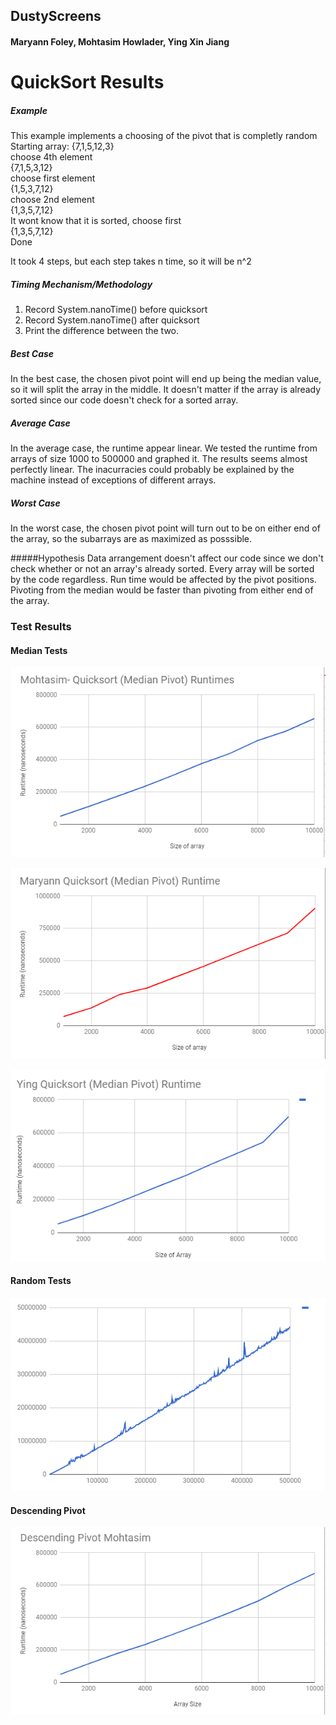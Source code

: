 ## DustyScreens
#### Maryann Foley, Mohtasim Howlader, Ying Xin Jiang
# QuickSort Results





##### Example
This example implements a choosing of the pivot that is completly random  
Starting array: {7,1,5,12,3}  
choose 4th element  
{7,1,5,3,12}  
choose first element  
{1,5,3,7,12}  
choose 2nd element  
{1,3,5,7,12}  
It wont know that it is sorted, choose first  
{1,3,5,7,12}  
Done  

It took 4 steps, but each step takes n time, so it will be n^2

##### Timing Mechanism/Methodology
1. Record System.nanoTime() before quicksort
2. Record System.nanoTime() after quicksort
3. Print the difference between the two.

##### Best Case
In the best case, the chosen pivot point will end up being the median value, so it will split the array in the middle. It doesn't matter if the array is already sorted since our code doesn't check for a sorted array. 

##### Average Case
In the average case, the runtime appear linear. We tested the runtime from arrays of size 1000 to 500000 and graphed it. The results seems almost perfectly linear. The inacurracies could probably be explained by the machine instead of exceptions of different arrays. 

##### Worst Case
In the worst case, the chosen pivot point will turn out to be on either end of the array, so the subarrays are as maximized as posssible.

#####Hypothesis
Data arrangement doesn't affect our code since we don't check whether or not an array's already sorted. Every array will be sorted by the code regardless. Run time would be affected by the pivot positions. Pivoting from the median would be faster than pivoting from either end of the array. 

### Test Results
#### Median Tests
![](Pictures/MohtasimMedianPivot.PNG)

![](Pictures/MaryannMedianPivot.PNG)

![](Pictures/YingMedianPivot.PNG)
#### Random Tests
![](Pictures/MohtasimRandomPivot.png)
#### Descending Pivot
![](Pictures/MohtasimDescendingPivot.png)


